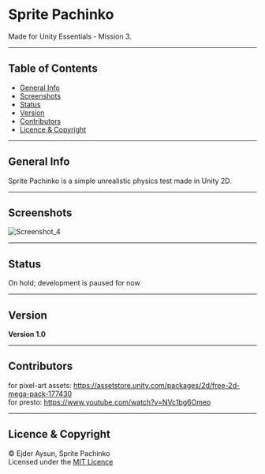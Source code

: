 # Sprite Pachinko
Made for Unity Essentials - Mission 3.

---
## Table of Contents
  * [General Info](#general-info)
  * [Screenshots](#screenshots)
  * [Status](#status)
  * [Version](#version)
  * [Contributors](#contributors)
  * [Licence & Copyright](#licence--copyright)

---
## General Info
Sprite Pachinko is a simple unrealistic physics test made in Unity 2D.

---
## Screenshots
![Screenshot_4](https://user-images.githubusercontent.com/71559273/184714313-74ba8018-1648-40e4-a8f7-fa59d2fd4f23.png)

---
## Status
On hold; development is paused for now

---
## Version
**Version 1.0**

---
## Contributors
for pixel-art assets: https://assetstore.unity.com/packages/2d/free-2d-mega-pack-177430  
for presto: https://www.youtube.com/watch?v=NVc1bg6Omeo

---
## Licence & Copyright
© Ejder Aysun, Sprite Pachinko  
Licensed under the [MIT Licence](https://github.com/EjderAysun/Sprite-Pachinko/blob/main/LICENCE)